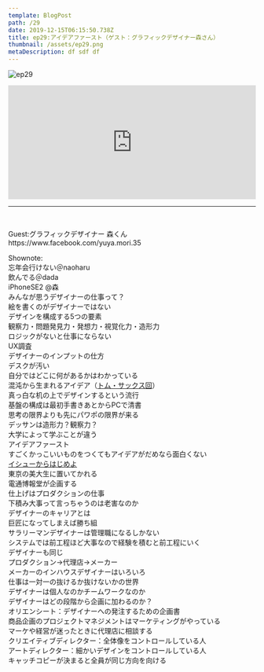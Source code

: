```yaml
---  
template: BlogPost  
path: /29
date: 2019-12-15T06:15:50.738Z  
title: ep29:アイデアファースト（ゲスト：グラフィックデザイナー森さん）
thumbnail: /assets/ep29.png
metaDescription: df sdf df  
---  
```

![ep29](/assets/ep29.png)  

<iframe src="https://open.spotify.com/embed/episode/0ahhcEjgA1afGkCjHMwtvu" width="100%" height="232" frameBorder="0" allowfullscreen="" allow="autoplay; clipboard-write; encrypted-media; fullscreen; picture-in-picture"></iframe>

***
  
</br>

<p>Guest:グラフィックデザイナー 森くん https://www.facebook.com/yuya.mori.35</p>
<p>Shownote:<br> 忘年会行けない＠naoharu<br> 飲んでる＠dada<br> iPhoneSE2 @森<br> みんなが思うデザイナーの仕事って？<br> 絵を書くのがデザイナーではない<br> デザインを構成する5つの要素<br> 観察力・問題発見力・発想力・視覚化力・造形力<br> ロジックがないと仕事にならない<br> UX調査<br> デザイナーのインプットの仕方<br> デスクが汚い<br> 自分ではどこに何があるかはわかっている<br> 混沌から生まれるアイデア（<a rel="noreferrer noopener" aria-label="トム・サックス回 (新しいタブで開く)" href="https://jamming.fm/ep5-1/" target="_blank">トム・サックス回</a>）<br> 真っ白な机の上でデザインするという流行<br> 基盤の構成は最初手書きあとからPCで清書<br> 思考の限界よりも先にパワポの限界が来る<br> デッサンは造形力？観察力？<br> 大学によって学ぶことが違う<br> アイデアファースト<br> すごくかっこいいものをつくてもアイデアがだめなら面白くない<br><a href="https://amzn.to/2ZyYeyT" target="_blank" rel="noreferrer noopener" aria-label=" イシューからはじめよ (新しいタブで開く)"> イシューからはじめよ</a><br> 東京の美大生に置いてかれる<br> 電通博報堂が企画する<br> 仕上げはプロダクションの仕事<br> 下積み大事って言っちゃうのは老害なのか<br> デザイナーのキャリアとは<br> 巨匠になってしまえば勝ち組<br> サラリーマンデザイナーは管理職になるしかない<br> システムでは前工程ほど大事なので経験を積むと前工程にいく<br> デザイナーも同じ<br> プロダクション→代理店→メーカー<br> メーカーのインハウスデザイナーはいろいろ<br> 仕事は一対一の抜けるか抜けないかの世界<br> デザイナーは個人なのかチームワークなのか<br> デザイナーはどの段階から企画に加わるのか？<br> オリエンシート：デザイナーへの発注するための企画書<br> 商品企画のプロジェクトマネジメントはマーケティングがやっている<br> マーケや経営が迷ったときに代理店に相談する<br> クリエイティブディレクター：全体像をコントロールしている人<br> アートディレクター：細かいデザインをコントロールしている人<br> キャッチコピーが決まると全員が同じ方向を向ける</p>